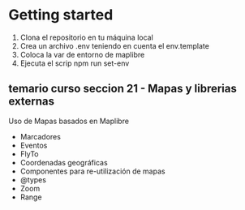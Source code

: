 # Getting started

1. Clona el repositorio en tu máquina local
2. Crea un archivo .env teniendo en cuenta el env.template
3. Coloca la var de entorno de maplibre
4. Ejecuta el scrip npm run set-env

## temario curso seccion 21 - Mapas y librerias externas

Uso de Mapas basados en Maplibre

- Marcadores
- Eventos
- FlyTo
- Coordenadas geográficas
- Componentes para re-utilización de mapas
- @types
- Zoom
- Range

